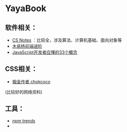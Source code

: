 # YayaBook

## 软件相关：

* [CS Notes](http://www.cyc2018.xyz/) ：比较全，涉及算法、计算机基础、面向对象等
* [木易杨前端进阶](https://muyiy.cn/blog/)
* [JavaScript开发者应懂的33个概念](https://github.com/stephentian/33-js-concepts)

## CSS相关：

* [掘金作者 chokcoco](https://juejin.cn/post/6918921604160290830#heading-0)

(比较好的网络资料)

## 工具：

* [npm trends](https://www.npmtrends.com/)
* 